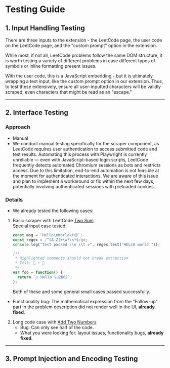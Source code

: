 # Testing Guide

## 1. **Input Handling Testing**

There are three inputs to the extension - the LeetCode page, the user code on the LeetCode page, and the "custom prompt" option in the extension.

While most, if not all, LeetCode problems follow the same DOM structure, it is worth testing a variety of different problems in case different types of symbols or inline formatting present issues.

With the user code, this is a JavaScript embedding - but it is ultimately wrapping a text input, like the custom prompt option in our extension. Thus, to test these extensively, ensure all user-inputted characters will be validly scraped, even characters that might be read as an "escape."

---

## 2. Interface Testing

### Approach

- Manual  
- We conduct manual testing specifically for the scraper component, as LeetCode requires user authentication to access submitted code and test results. Automating this process with Playwright is currently unreliable — even with JavaScript-based login scripts, LeetCode frequently detects automated Chromium sessions as bots and restricts access. Due to this limitation, end-to-end automation is not feasible at the moment for authenticated interactions. We are aware of this issue and plan to implement a workaround or fix within the next few days, potentially involving authenticated sessions with preloaded cookies.

### Details
- We already tested the following cases:
1. Basic scraper with LeetCode [Two Sum](https://leetcode.com/problems/two-sum/)  
   Special input case tested:
   ```js
   const msg = `Hello\nWorld\t😊`;
   const regex = /^[A-Z]+\w*\s*$/gm;
   console.log("Test passed \\n \\t ✔️", regex.test("HELLO world "));
   ```

   ```js
   /**
    * Highlighted comments should not break extraction
    * Test: 🤖 + 🧪
    */
   var foo = function() {
     return `🔥 Hello \u2602️`;
   };
   ```  
   Both of these and some general small cases passed successfully.

- Functionality bug: The mathematical expression from the "Follow-up" part in the problem description did not render well in the UI, **already fixed**.

2. Long code case with [Add Two Numbers](https://leetcode.com/problems/add-two-numbers/description/) 
   - Bug: Can only see half of the code.  
   - What you were looking for: layout issues, functionality bugs, **already fixed**.

---

## 3. Prompt Injection and Encoding Testing

